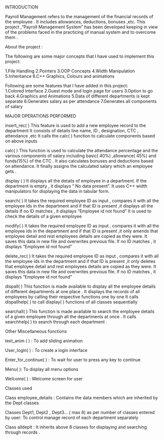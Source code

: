 INTRODUCTION

Payroll Management refers to the management of the financial records of the employee . It includes allowances, deductions, bonuses ,etc.
This project ,“Payroll Management System” has been developed keeping in view of the problems faced in the practicing of manual system and  to overcome them .

About the project :

The following are some major concepts that I have used to implement this project:
                        
1.File Handling
2.Pointers
3.OOP Concepts 
4.Width Manipulation
5.Inheritance
6.C++ Graphics, Colours and animations

Following are some features that I have  added in this project:   
1.Colored Interface
2.Guest mode and login page for users
3.Option to go back 
4.Graphics and Animations
5.Data of different departments is kept separate
6.Generates salary as per attendance
7.Generates all components of salary 

MAJOR OPERATIONS PERFORMED 

insert_rec( )
This feature is used to add a new employee record to the department 
It consists of details line name, ID , designation, CTC , attendance ,etc 
It calls the calc( ) function to calculate components based on above inputs

calc( ) 
This function is used to calculate the attendance percentage and the various components of salary including basic( 40%) ,allowance( 45%) and funds(15%) of the CTC . 
It also calculates bonuses and deductions based on attendance.
It finally assigns the calculated salary which an employee gets .

display ( ) 
It displays all the details of employee in a department. If the department is empty , it displays “ No data present”.
It uses C++ width manipulators for displaying the data in tabular form.

search( ) 
It takes the required employee ID as input , compares it with all the employee ids in the department and if that ID is present ,it displays all the details 
If no ID matches , it displays “Employee id not found”
It is used to check the details of a given employee

modify( )
It takes the required employee ID as input , compares it with all the employee ids in the department and if that ID is present ,it only amends that employee detail and rest employees details are copied as they were.
It saves this data in new file and overwrites previous file.
If no ID matches , it displays “Employee id not found”

delete_rec( ) 
It takes the required employee ID as input , compares it with all the employee ids in the department and if that ID is present ,it only deletes that employee detail and rest employees details are copied as they were.
It saves this data in new file and overwrites previous file.
If no ID matches , it displays “Employee id not found”

dispall( )
This function is made available to display all the employee details of different departments at one place .
It displays the records of all employees by calling their respective functions one by one
It calls dispallhelp( ) to call display( ) functions of all classes sequentially

searchall( )
This function is made available to search the employee details of a given employee through all the  departments at once  .
It calls searchhelp( ) to search through each department . 



Other Miscellaneous functions

text_anim ( ) : To add sliding animation

User_login( )  : To create a login interface

Enter_for_continue( )  : To wait for user to press any key to continue
	
Menu( ): To display all menu options

Welcome( ) : Welcome screen for user


Classes used

Class employee_details  :
Contains the data members which are inherited by the Dept classes

Classes Dept1, Dept2 , Dept3… ( max 8) as per number of classes entered by user:
To control manage record of each department separately 

Class alldeplt :
It inherits above 8 classes for displaying and searching through records .


